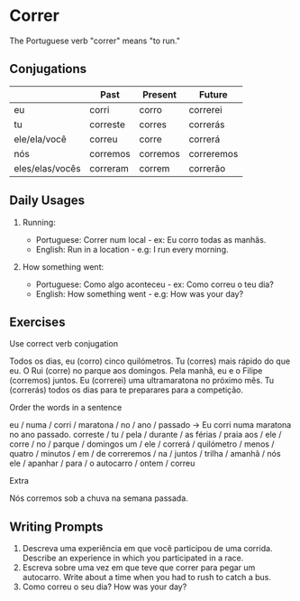 # Correr

The Portuguese verb "correr" means "to run."

## Conjugations

|                 | Past     | Present  | Future     |
| --------------- | -------- | -------- | ---------- |
| eu              | corri    | corro    | correrei   |
| tu              | correste | corres   | correrás   |
| ele/ela/você    | correu   | corre    | correrá    |
| nós             | corremos | corremos | correremos |
| eles/elas/vocês | correram | correm   | correrão   |

## Daily Usages

1. Running:

   - Portuguese: Correr num local - ex: Eu corro todas as manhãs.
   - English: Run in a location - e.g: I run every morning.

1. How something went:

   - Portuguese: Como algo aconteceu - ex: Como correu o teu dia?
   - English: How something went - e.g: How was your day?

## Exercises

Use correct verb conjugation

Todos os dias, eu (corro) cinco quilómetros.
Tu (corres) mais rápido do que eu.
O Rui (corre) no parque aos domingos.
Pela manhã, eu e o Filipe (corremos) juntos.
Eu (correrei) uma ultramaratona no próximo mês.
Tu (correrás) todos os dias para te preparares para a competição.

Order the words in a sentence

eu / numa / corri / maratona / no / ano / passado -> Eu corri numa maratona no ano passado.
correste / tu / pela / durante / as férias / praia
aos / ele / corre / no / parque / domingos
um / ele / correrá / quilómetro / menos / quatro / minutos / em / de
correremos / na / juntos / trilha / amanhã / nós
ele / apanhar / para / o autocarro / ontem / correu

Extra

Nós corremos sob a chuva na semana passada.

## Writing Prompts

1. Descreva uma experiência em que você participou de uma corrida. Describe an experience in which you participated in a race.
2. Escreva sobre uma vez em que teve que correr para pegar um autocarro. Write about a time when you had to rush to catch a bus.
3. Como correu o seu dia? How was your day?
